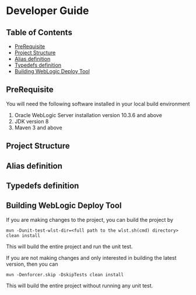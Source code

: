 # Developer Guide

## Table of Contents
- [PreRequisite](#prerequisite)
- [Project Structure](#project-structure)
- [Alias definition](#alias-definition)
- [Typedefs definition](#typedefs-definition)
- [Building WebLogic Deploy Tool](#building-weblogic-deploy-tool)

## PreRequisite

You will need the following software installed in your local build environment

1. Oracle WebLogic Server installation version 10.3.6 and above
2. JDK version 8
3. Maven 3 and above

## Project Structure

## Alias definition

## Typedefs definition

## Building WebLogic Deploy Tool

If you are making changes to the project, you can build the project by

  `mvn -Dunit-test-wlst-dir=<full path to the wlst.sh(cmd) directory> clean install`
  
This will build the entire project and run the unit test.

If you are not making changes and only interested in building the latest version, then you can 

  `mvn -Denforcer.skip -DskipTests clean install`
 
This will build the entire project without running any unit test.


